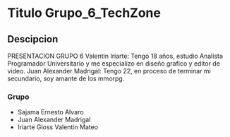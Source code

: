 # Titulo Grupo_6_TechZone

## Descipcion 
  PRESENTACION GRUPO 6
  Valentin Iriarte: Tengo 18 años, estudio Analista Programador Universitario y me especializo en diseño grafico y editor de video.
  Juan Alexander Madrigal: Tengo 22, en proceso de terminar mi secundario, soy amante de los mmorpg.
### Grupo 
- Sajama Ernesto Alvaro
- Juan Alexander Madrigal
- Iriarte Gloss Valentin Mateo 
